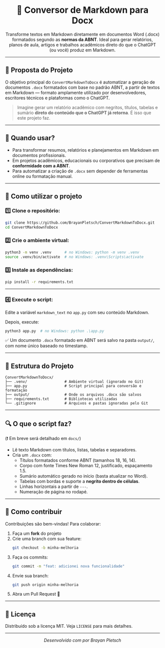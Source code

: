 <h1 align="center">
  📝 Conversor de Markdown para Docx
</h1>

<p align="center">
  Transforme textos em Markdown diretamente em documentos Word (.docx) formatados segundo as <strong>normas da ABNT</strong>. Ideal para gerar relatórios, planos de aula, artigos e trabalhos acadêmicos direto do que o ChatGPT (ou você) produz em Markdown.
</p>

---

## 🎯 Proposta do Projeto

O objetivo principal do `ConvertMarkdownToDocx` é automatizar a geração de documentos `.docx` formatados com base no padrão ABNT, a partir de textos em Markdown — formato amplamente utilizado por desenvolvedores, escritores técnicos e plataformas como o ChatGPT.

> Imagine gerar um relatório acadêmico com negritos, títulos, tabelas e sumário **direto do conteúdo que o ChatGPT já retorna**. É isso que este projeto faz.

---

## 🧪 Quando usar?

- Para transformar resumos, relatórios e planejamentos em Markdown em documentos profissionais.
- Em projetos acadêmicos, educacionais ou corporativos que precisam de **conformidade com a ABNT**.
- Para automatizar a criação de `.docx` sem depender de ferramentas online ou formatação manual.

---

## 🚀 Como utilizar o projeto

### 1️⃣ Clone o repositório:

```bash
git clone https://github.com/BrayanPletsch/ConvertMarkdownToDocx.git
cd ConvertMarkdownToDocx
```

### 2️⃣ Crie o ambiente virtual:

```bash
python3 -m venv .venv      # no Windows: python -m venv .venv
source .venv/bin/activate  # no Windows: .venv\Scripts\activate
```

### 3️⃣ Instale as dependências:

```bash
pip install -r requirements.txt
```

---

### 4️⃣ Execute o script:

Edite a variável `markdown_text` no `app.py` com seu conteúdo Markdown.

Depois, execute:

```bash
python3 app.py  # no Windows: python .\app.py
```

✅ Um documento `.docx` formatado em ABNT será salvo na pasta `output/`, com nome único baseado no timestamp.

---

## 📂 Estrutura do Projeto

```
ConvertMarkdownToDocx/
├── .venv/                 # Ambiente virtual (ignorado no Git)
├── app.py                 # Script principal para conversão e formatação
├── output/                # Onde os arquivos .docx são salvos
├── requirements.txt       # Bibliotecas utilizadas
└── .gitignore             # Arquivos e pastas ignoradas pelo Git
```

---

## 🔍 O que o script faz?

(❗ Em breve será detalhado em `docs/`)

- Lê texto Markdown com títulos, listas, tabelas e separadores.
- Cria um `.docx` com:
  - Títulos formatados conforme ABNT (tamanhos 18, 16, 14).
  - Corpo com fonte Times New Roman 12, justificado, espaçamento 1.5.
  - Sumário automático gerado no início (basta atualizar no Word).
  - Tabelas com bordas e suporte a **negrito dentro de células**.
  - Linhas horizontais a partir de `---`.
  - Numeração de página no rodapé.

---

## 🤝 Como contribuir

Contribuições são bem-vindas! Para colaborar:

1. Faça um **fork** do projeto
2. Crie uma branch com sua feature:
   ```bash
   git checkout -b minha-melhoria
   ```
3. Faça os commits:
   ```bash
   git commit -m "feat: adicionei nova funcionalidade"
   ```
4. Envie sua branch:
   ```bash
   git push origin minha-melhoria
   ```
5. Abra um Pull Request 🚀

---

## 🧾 Licença

Distribuído sob a licença MIT. Veja `LICENSE` para mais detalhes.

---

<p align="center"><i>Desenvolvido com por Brayan Pletsch</i></p>

